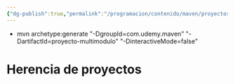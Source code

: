 ```yaml
---
{"dg-publish":true,"permalink":"/programacion/contenido/maven/proyectos-multimodulo-servicios-microservicios/"}
---
```


- mvn archetype:generate "-DgroupId=com.udemy.maven" "-DartifactId=proyecto-multimodulo" "-DinteractiveMode=false"
# Herencia de proyectos
